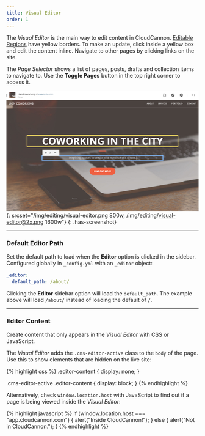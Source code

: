 ```yaml
---
title: Visual Editor
order: 1
---
```


The *Visual Editor* is the main way to edit content in CloudCannon. [Editable Regions](/editing/editable-regions/) have yellow borders. To make an update, click inside a yellow box and edit the content inline. Navigate to other pages by clicking links on the site.

The *Page Selector* shows a list of pages, posts, drafts and collection items to navigate to.
Use the **Toggle Pages** button in the top right corner to access it.

![Visual Editor](/img/editing/visual-editor.png){: srcset="/img/editing/visual-editor.png 800w, /img/editing/visual-editor@2x.png 1600w"}
{: .has-screenshot}


---

### Default Editor Path

Set the default path to load when the **Editor** option is clicked in the sidebar. Configured globally in `_config.yml` with an `_editor` object:

~~~yaml
_editor:
  default_path: /about/
~~~

Clicking the **Editor** sidebar option will load the `default_path`. The example above will load `/about/` instead of loading the default of `/`.

---

### Editor Content

Create content that only appears in the *Visual Editor* with CSS or JavaScript.

The *Visual Editor* adds the `.cms-editor-active` class to the `body` of the page. Use this to show elements that are hidden on the live site:

{% highlight css %}
.editor-content {
  display: none;
}

.cms-editor-active .editor-content {
  display: block;
}
{% endhighlight %}

Alternatively, check `window.location.host` with JavaScript to find out if a page is being viewed inside the *Visual Editor*:

{% highlight javascript %}
if (window.location.host === "app.cloudcannon.com") {
  alert("Inside CloudCannon!");
} else {
  alert("Not in CloudCannon.");
}
{% endhighlight %}
